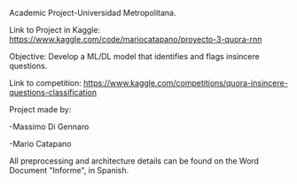 Academic Project-Universidad Metropolitana.

Link to Project in Kaggle: https://www.kaggle.com/code/mariocatapano/proyecto-3-quora-rnn

Objective: Develop a ML/DL model that identifies and flags insincere questions. 

Link to competition: https://www.kaggle.com/competitions/quora-insincere-questions-classification

Project made by:

-Massimo Di Gennaro

-Mario Catapano

All preprocessing and architecture details can be found on the Word Document "Informe", in Spanish.

